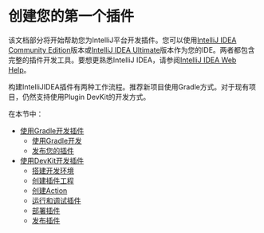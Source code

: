 # 创建您的第一个插件

该文档部分将开始帮助您为IntelliJ平台开发插件。您可以使用[IntelliJ IDEA Community Edition](https://www.jetbrains.com/idea/download/#section=windows)版本或[IntelliJ IDEA Ultimate](https://www.jetbrains.com/idea/download/#section=windows)版本作为您的IDE。两者都包含完整的插件开发工具。要想更熟悉IntelliJ IDEA，请参阅[IntelliJ IDEA Web Help](https://www.jetbrains.com/help/idea/meet-intellij-idea.html)。  

构建IntelliJIDEA插件有两种工作流程。推荐新项目使用Gradle方式。对于现有项目，仍然支持使用Plugin DevKit的开发方式。

在本节中：  

* [使用Gradle开发插件](UsingGradle/UsingGradle.md)
  * [使用Gradle开发](UsingGradle/GettingStartedWithGradle.md)  
  * [发布您的插件](UsingGradle/PublishingYourPlugin.md)
* [使用DevKit开发插件](UsingDevKit/UsingDevKit.md)
  * [搭建开发环境](UsingDevKit/SettingUpADevelopmentEnvironment.md)  
  * [创建插件工程](UsingDevKit/CreatingAPluginProject.md)
  * [创建Action](UsingDevKit/CreatingAnAction.md)
  * [运行和调试插件](UsingDevKit/RunningAndDebuggingAPlugin.md)
  * [部署插件](UsingDevKit/DeployingAPlugin.md)
  * [发布插件](UsingDevKit/PublishingAPlugin.md)
